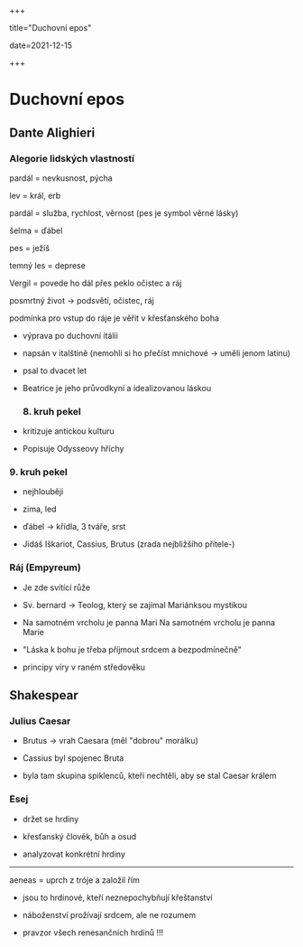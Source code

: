 +++

title="Duchovní epos"

date=2021-12-15

+++

# Duchovní epos

## Dante Alighieri

### Alegorie lidských vlastností

pardál = nevkusnost, pýcha

lev = král, erb

pardál = služba, rychlost, věrnost (pes je symbol věrné lásky)

šelma = ďábel

pes = ježíš

temný les = deprese

Vergil = povede ho dál přes peklo očistec a ráj

posmrtný život $\to$ podsvětí, očistec, ráj

podmínka pro vstup do ráje je věřit v křesťanského boha

- výprava po duchovní itálii

- napsán v italštině (nemohli si ho přečíst mnichové $\to$ uměli jenom latinu)

- psal to dvacet let

- Beatrice je jeho průvodkyní a idealizovanou láskou 
  
  ### 8. kruh pekel

- kritizuje antickou kulturu

- Popisuje Odysseovy hříchy

### 9. kruh pekel

- nejhlouběji

- zima, led

- ďábel $\to$ křídla, 3 tváře, srst

- Jidáš Iškariot, Cassius, Brutus (zrada nejbližšího přítele-)

### Ráj (Empyreum)

- Je zde svítící růže

- Sv. bernard $\to$ Teolog, který se zajímal Mariánksou mystikou

- Na samotném vrcholu je panna Mari Na samotném vrcholu je panna Marie 

- "Láska k bohu je třeba příjmout srdcem a bezpodmínečně"

- principy víry v raném středověku

## Shakespear

### Julius Caesar

- Brutus $\to$ vrah Caesara (měl "dobrou" morálku)

- Cassius byl spojenec Bruta

- byla tam skupina spiklenců, kteří nechtěli, aby se stal Caesar králem

### Esej

- držet se hrdiny

- křesťanský člověk, bůh a osud

- analyzovat konkrétní hrdiny

---

aeneas = uprch z tróje a založil řím

- jsou to hrdinové, kteří neznepochybňují křeštanství

- náboženství prožívají srdcem, ale ne rozumem

- pravzor všech renesančních hrdinů !!!
